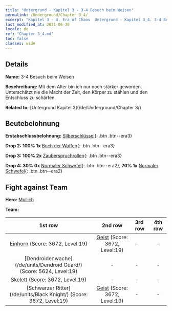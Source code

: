 ```yaml
---
title: "Untergrund - Kapitel 3 - 3-4 Besuch beim Weisen"
permalink: /Underground/Chapter 3_4/
excerpt: "Kapitel 3 - 4. Era of Chaos  Untergrund - Kapitel 3_4. 3-4 Besuch beim Weisen"
last_modified_at: 2021-06-30
locale: de
ref: "Chapter 3_4.md"
toc: false
classes: wide
---
```


## Details

 **Name:** 3-4 Besuch beim Weisen

 **Beschreibung:** Mit dem Alter bin ich nur noch stärker geworden. Unterschätzt nie die Macht der Zeit, den Körper zu stählen und den Entschluss zu schärfen.

 **Related to:** [Untergrund Kapitel 3](/de/Underground/Chapter 3/)

## Beutebelohnung

 **Erstabschlussbelohnung:** [Silberschlüssel](/ItemsDE/con_693/){: .btn .btn--era3}

 **Drop 2:** **100% 1x** [Buch der Waffen](/ItemsDE/mat_18/){: .btn .btn--era3}

 **Drop 3:** **100% 2x** [Zauberspruchrollen](/ItemsDE/con_694/){: .btn .btn--era3}

 **Drop 4:** **30% 0x** [Normaler Schwefel](/ItemsDE/mat_9/){: .btn .btn--era2}, **70% 1x** [Normaler Schwefel](/ItemsDE/mat_9/){: .btn .btn--era2}


## Fight against Team
 **Hero:** [Mullich](/de/heroes/Mullich/)

 **Team:**


  | 1st row | 2nd row | 3rd row | 4th row |
  |:----:|:----:|:----|:----:|
  | [Einhorn](/de/units/Unicorn/) (Score: 3672, Level:19)  | [Geist](/de/units/Wight/) (Score: 3672, Level:19)  | - | - |
  | [Dendroidenwache](/de/units/Dendroid Guard/) (Score: 5624, Level:19)  | - | - | - |
  | [Skelett](/de/units/Skeleton/) (Score: 3672, Level:19)  | - | - | - |
  | [Schwarzer Ritter](/de/units/Black Knight/) (Score: 3672, Level:19)  | [Geist](/de/units/Wight/) (Score: 3672, Level:19)  | - | - |


